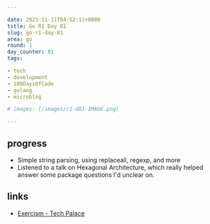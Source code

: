 ```yaml
---

date: 2021-11-11T04:52:11+0000
title: Go R1 Day 81
slug: go-r1-day-81
area: go
round: 1
day_counter: 81
tags:

- tech
- development
- 100DaysOfCode
- golang
- microblog

# images: [/images/r1-d81-IMAGE.png]

---
```


## progress

- Simple string parsing, using replaceall, regexp, and more
- Listened to a talk on Hexagonal Architecture, which really helped answer some package questions I'd unclear on.

## links

- [Exercism - Tech Palace](https://exercism.org/tracks/go/exercises/welcome-to-tech-palace/solutions/sheldonhull)
